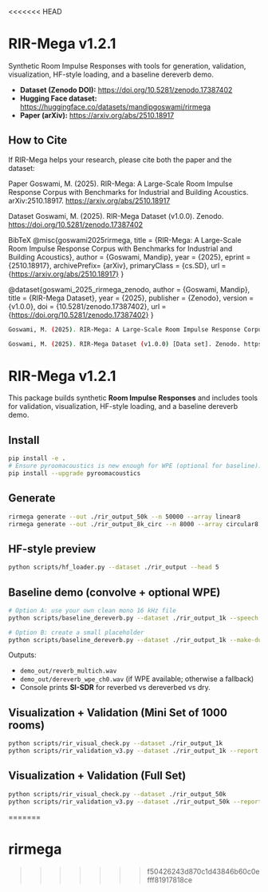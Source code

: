 <<<<<<< HEAD
# RIR-Mega v1.2.1

Synthetic Room Impulse Responses with tools for generation, validation, visualization, HF-style loading, and a baseline dereverb demo.

- **Dataset (Zenodo DOI):** https://doi.org/10.5281/zenodo.17387402  
- **Hugging Face dataset:** https://huggingface.co/datasets/mandipgoswami/rirmega
- **Paper (arXiv):** https://arxiv.org/abs/2510.18917

## How to Cite

If RIR-Mega helps your research, please cite both the paper and the dataset:

Paper
Goswami, M. (2025). RIR-Mega: A Large-Scale Room Impulse Response Corpus with Benchmarks for Industrial and Building Acoustics. arXiv:2510.18917. https://arxiv.org/abs/2510.18917

Dataset
Goswami, M. (2025). RIR-Mega Dataset (v1.0.0). Zenodo. https://doi.org/10.5281/zenodo.17387402

BibTeX
@misc{goswami2025rirmega,
  title        = {RIR-Mega: A Large-Scale Room Impulse Response Corpus with Benchmarks for Industrial and Building Acoustics},
  author       = {Goswami, Mandip},
  year         = {2025},
  eprint       = {2510.18917},
  archivePrefix= {arXiv},
  primaryClass = {cs.SD},
  url          = {https://arxiv.org/abs/2510.18917}
}

@dataset{goswami_2025_rirmega_zenodo,
  author       = {Goswami, Mandip},
  title        = {RIR-Mega Dataset},
  year         = {2025},
  publisher    = {Zenodo},
  version      = {v1.0.0},
  doi          = {10.5281/zenodo.17387402},
  url          = {https://doi.org/10.5281/zenodo.17387402}
}
```bash
Goswami, M. (2025). RIR-Mega: A Large-Scale Room Impulse Response Corpus with Benchmarks for Industrial and Building Acoustics. arXiv:2510.18917. https://arxiv.org/abs/2510.18917

Goswami, M. (2025). RIR-Mega Dataset (v1.0.0) [Data set]. Zenodo. https://doi.org/10.5281/zenodo.17387402
```


# RIR-Mega v1.2.1

This package builds synthetic **Room Impulse Responses** and includes tools for validation, visualization, HF-style loading, and a baseline dereverb demo.

## Install
```bash
pip install -e .
# Ensure pyroomacoustics is new enough for WPE (optional for baseline):
pip install --upgrade pyroomacoustics
```

## Generate
```bash
rirmega generate --out ./rir_output_50k --n 50000 --array linear8
rirmega generate --out ./rir_output_8k_circ --n 8000 --array circular8 --seed 1000

```

## HF-style preview
```bash
python scripts/hf_loader.py --dataset ./rir_output --head 5
```

## Baseline demo (convolve + optional WPE)
```bash
# Option A: use your own clean mono 16 kHz file
python scripts/baseline_dereverb.py --dataset ./rir_output_1k --speech ./clean.wav --out demo_out

# Option B: create a small placeholder
python scripts/baseline_dereverb.py --dataset ./rir_output_1k --make-dummy --out demo_out
```
Outputs:
- `demo_out/reverb_multich.wav`
- `demo_out/dereverb_wpe_ch0.wav` (if WPE available; otherwise a fallback)
- Console prints **SI-SDR** for reverbed vs dereverbed vs dry.

## Visualization + Validation (Mini Set of 1000 rooms)
```bash
python scripts/rir_visual_check.py --dataset ./rir_output_1k
python scripts/rir_validation_v3.py --dataset ./rir_output_1k --report ./rir_validation_report.csv
```
## Visualization + Validation (Full Set)
```bash
python scripts/rir_visual_check.py --dataset ./rir_output_50k
python scripts/rir_validation_v3.py --dataset ./rir_output_50k --report ./rir_validation_report.csv
```
=======

# rirmega
>>>>>>> f50426243d870c1d43846b60c0efff81917818ce

